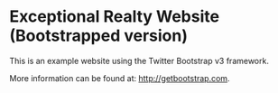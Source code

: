 # Exceptional Realty Website (Bootstrapped version)

This is an example website using the Twitter Bootstrap v3 framework.

More information can be found at: http://getbootstrap.com.
